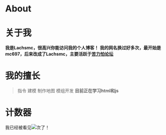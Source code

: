 # About
# 关于我
**我是Lachsmc，很高兴你能访问我的个人博客！**
**我的网名换过好多次，最开始是mc697，后来改成了Lachsmc，主要活跃于[苦力怕论坛](klpbbs.com)**
# 我的擅长
> 指令
> 建模
> 制作地图
> 模组开发
**目前正在学习html和js**
# 计数器
我已经被看见![](https://count.getloli.com/@lachsmc?name=lachsmc&theme=minecraft&padding=7&offset=0&align=top&scale=1&pixelated=1&darkmode=auto)次了！
